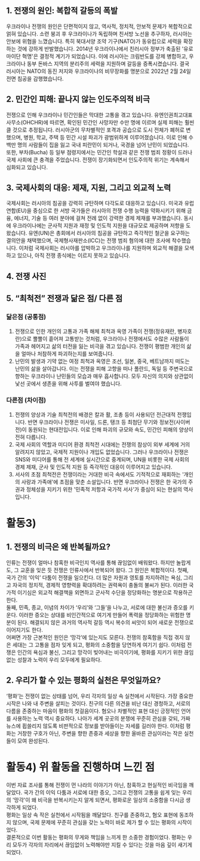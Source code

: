 ## 1. 전쟁의 원인: 복합적 갈등의 폭발
우크라이나 전쟁의 원인은 단편적이지 않고, 역사적, 정치적, 안보적 문제가 복합적으로 얽혀 있습니다. 소련 붕괴 후 우크라이나가 독립하며 친서방 노선을 추구하자, 러시아는 안보에 위협을 느꼈습니다. 특히 북대서양 조약 기구(NATO)가 동유럽으로 세력을 확장하는 것에 강하게 반발했습니다. 2014년 우크라이나에서 친러시아 정부가 축출된 '유로마이단 혁명'은 결정적 계기가 되었습니다. 이에 러시아는 크림반도를 강제 병합하고, 우크라이나 동부 돈바스 지역의 분리주의 세력을 지원하며 갈등을 증폭시켰습니다. 결국 러시아는 NATO의 동진 저지와 우크라이나의 비무장화를 명분으로 2022년 2월 24일 전면 침공을 감행했습니다.
## 2. 민간인 피해: 끝나지 않는 인도주의적 비극
전쟁으로 인해 우크라이나 민간인들은 막대한 고통을 겪고 있습니다. 유엔인권최고대표사무소(OHCHR)에 따르면, 확인된 민간인 사망자만 수만 명에 이르며 실제 피해는 훨씬 클 것으로 추정됩니다. 러시아군의 무차별적인 포격과 공습으로 도시 전체가 폐허로 변했으며, 병원, 학교, 주택 등 민간 시설 파괴가 광범위하게 이루어졌습니다. 이로 인해 수백만 명의 사람들이 집을 잃고 국내 피란민이 되거나, 국경을 넘어 난민이 되었습니다. 또한, 부차(Bucha) 등 일부 점령지에서는 민간인 학살과 같은 전쟁 범죄 정황이 드러나 국제 사회에 큰 충격을 주었습니다. 전쟁이 장기화되면서 인도주의적 위기는 계속해서 심화되고 있습니다.
## 3. 국제사회의 대응: 제재, 지원, 그리고 외교적 노력
국제사회는 러시아의 침공을 강력히 규탄하며 다각도로 대응하고 있습니다. 미국과 유럽연합(EU)을 중심으로 한 서방 국가들은 러시아의 전쟁 수행 능력을 약화시키기 위해 금융, 에너지, 기술 등 여러 분야에 걸쳐 전례 없이 강력한 경제 제재를 부과했습니다. 동시에 우크라이나에는 군사적 지원과 재정 및 인도적 지원을 대규모로 제공하며 저항을 도왔습니다. 유엔(UN)은 총회에서 러시아의 침공을 규탄하고 즉각적인 철군을 요구하는 결의안을 채택했으며, 국제형사재판소(ICC)는 전쟁 범죄 혐의에 대한 조사에 착수했습니다. 이처럼 국제사회는 러시아를 압박하고 우크라이나를 지원하며 외교적 해결을 모색하고 있으나, 아직 전쟁 종식에는 이르지 못하고 있습니다.
## 4. 전쟁 사진


## 5. “최척전” 전쟁과 닮은 점/ 다른 점
### 닮은점 (공통점)
1.	전쟁으로 인한 개인의 고통과 가족 해체 최척과 옥영 가족이 전쟁(정유재란, 병자호란)으로 뿔뿔이 흩어져 고통받는 것처럼, 우크라이나 전쟁에서도 수많은 사람들이 가족과 헤어지고 삶의 터전을 잃는 비극을 겪고 있습니다. 전쟁이 평범한 개인의 삶을 얼마나 처참하게 파괴하는지를 보여줍니다.
2.	난민의 발생과 기약 없는 여정 최척과 옥영은 조선, 일본, 중국, 베트남까지 떠도는 난민의 삶을 살아갑니다. 이는 전쟁을 피해 고향을 떠나 폴란드, 독일 등 주변국으로 향하는 우크라이나 난민들의 모습과 매우 흡사합니다. 모두 자신의 의지와 상관없이 낯선 곳에서 생존을 위해 사투를 벌여야 했습니다.
### 다른점 (차이점)
1.	전쟁의 양상과 기술 최척전의 배경은 칼과 활, 조총 등이 사용되던 전근대적 전쟁입니다. 반면 우크라이나 전쟁은 미사일, 드론, 탱크 등 최첨단 무기와 정보전(사이버전)이 동원되는 현대전입니다. 이로 인해 파괴의 규모와 속도, 민간인 피해의 양상이 전혀 다릅니다.
2.	국제 사회의 역할과 미디어 환경 최척전 시대에는 전쟁의 참상이 외부 세계에 거의 알려지지 않았고, 국제적 지원이나 개입도 없었습니다. 그러나 우크라이나 전쟁은 SNS와 미디어를 통해 전 세계에 실시간으로 중계되며, UN을 비롯한 국제 사회의 경제 제재, 군사 및 인도적 지원 등 즉각적인 대응이 이루어지고 있습니다.  
3.	서사의 초점 최척전은 전쟁이라는 거대한 비극 속에서도 기적적으로 재회하는 '개인의 사랑과 가족애'에 초점을 맞춘 소설입니다. 반면 우크라이나 전쟁은 한 국가의 주권과 정체성을 지키기 위한 '민족적 저항과 국가적 서사'가 중심이 되는 현실의 역사입니다.

# 활동3)
## 1. 전쟁의 비극은 왜 반복될까요?
인류는 전쟁이 얼마나 참혹한 비극인지 역사를 통해 끊임없이 배워왔다. 하지만 놀랍게도, 그 교훈을 잊은 듯 전쟁은 인류사에서 반복되어 왔다. 그 원인은 복합적이다.
첫째, 국가 간의 ‘이익’ 다툼이 전쟁을 일으킨다. 더 많은 자원과 영토를 차지하려는 욕심, 그리고 자국의 정치적, 경제적 영향력을 확대하려는 권력욕이 충돌의 불씨가 된다. 이러한 국가적 이기심은 외교적 해결책을 외면하고 군사적 수단을 정당화하는 명분으로 작용하곤 한다.  
둘째, 민족, 종교, 이념의 차이가 ‘우리’와 ‘그들’을 나누고, 서로에 대한 불신과 증오를 키운다. 이러한 증오는 상대를 비인간적으로 여기게 만들어 폭력을 정당화하는 위험한 명분이 된다. 해결되지 않은 과거의 역사적 갈등 역시 복수의 씨앗이 되어 새로운 전쟁으로 이어지기도 한다.  
어쩌면 가장 근본적인 원인은 ‘망각’에 있는지도 모른다. 전쟁의 참혹함을 직접 겪지 않은 세대는 그 고통을 점차 잊게 되고, 평화의 소중함을 당연하게 여기기 쉽다. 이처럼 전쟁은 인간의 욕심과 불신, 그리고 망각이 빚어내는 비극이기에, 평화를 지키기 위한 끊임없는 성찰과 노력이 우리 모두에게 필요하다.

## 2. 우리가 할 수 있는 평화의 실천은 무엇일까요?
‘평화'는 전쟁이 없는 상태를 넘어, 우리 각자의 일상 속 실천에서 시작된다.
가장 중요한 시작은 나와 내 주변을 살피는 것이다. 친구의 다른 의견을 비난 대신 경청하고, 서로의 다름을 존중하는 마음이 평화의 첫걸음이다. 혐오나 차별적인 표현 대신 긍정적인 언어를 사용하는 노력 역시 중요하다.
나아가 세계 곳곳의 분쟁에 꾸준히 관심을 갖되, 가짜뉴스에 휩쓸리지 않도록 비판적으로 정보를 받아들이는 자세를 길러야 한다.
이처럼 평화는 거창한 구호가 아닌, 주변을 향한 존중과 세상을 향한 올바른 관심이라는 작은 실천들이 모여 완성된다.

# 활동4) 위 활동을 진행하며 느낀 점
이번 자료 조사를 통해 전쟁이 먼 나라의 이야기가 아닌, 참혹하고 현실적인 비극임을 깨달았다. 국가 간의 이익 다툼과 서로에 대한 증오, 그리고 전쟁의 고통을 쉽게 잊는 우리의 '망각'이 왜 비극을 반복시키는지 알게 되면서, 평화로운 일상의 소중함을 다시금 생각하게 되었다.  
평화는 일상 속 작은 실천에서 시작됨을 깨달았다. 친구를 존중하고, 혐오 표현에 동조하지 않으며, 국제 문제에 꾸준히 관심을 갖는 노력이 바로 제가 할 수 있는 평화의 시작이었다.  
결론적으로 이번 활동는 평화의 무게와 책임을 느끼게 한 소중한 경험이었다. 평화는 우리 모두가 각자의 자리에서 끊임없이 노력해야만 지킬 수 있다는 것을 마음 깊이 새기게 되었다.
